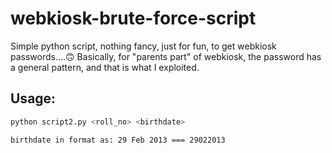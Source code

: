# webkiosk-brute-force-script
Simple python script, nothing fancy, just for fun, to get webkiosk passwords....🙃
Basically, for "parents part" of webkiosk, the password has a general pattern, and that is what I exploited.
## Usage:
```bash
python script2.py <roll_no> <birthdate>
```
`birthdate in format as:
  29 Feb 2013 === 29022013`
